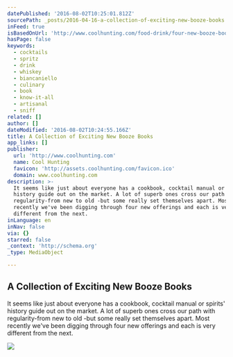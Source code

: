 ```yaml
---
datePublished: '2016-08-02T10:25:01.812Z'
sourcePath: _posts/2016-04-16-a-collection-of-exciting-new-booze-books.md
inFeed: true
isBasedOnUrl: 'http://www.coolhunting.com/food-drink/four-new-booze-books-2016'
hasPage: false
keywords:
  - cocktails
  - spritz
  - drink
  - whiskey
  - biancaniello
  - culinary
  - book
  - know-it-all
  - artisanal
  - sniff
related: []
author: []
dateModified: '2016-08-02T10:24:55.166Z'
title: A Collection of Exciting New Booze Books
app_links: []
publisher:
  url: 'http://www.coolhunting.com'
  name: Cool Hunting
  favicon: 'http://assets.coolhunting.com/favicon.ico'
  domain: www.coolhunting.com
description: >-
  It seems like just about everyone has a cookbook, cocktail manual or spirits'
  history guide out on the market. A lot of superb ones cross our path with
  regularity-from new to old -but some really set themselves apart. Most
  recently we've been digging through four new offerings and each is very
  different from the next.
inLanguage: en
inNav: false
via: {}
starred: false
_context: 'http://schema.org'
_type: MediaObject

---
```

<article style=""><h1>A Collection of Exciting New Booze Books</h1><p>It seems like just about everyone has a cookbook, cocktail manual or spirits' history guide out on the market. A lot of superb ones cross our path with regularity-from new to old -but some really set themselves apart. Most recently we've been digging through four new offerings and each is very different from the next.</p><img src="http://assets.coolhunting.com/coolhunting/2016/03/03/large_cocktail-booze-books-cool-hunting.jpg" /></article>